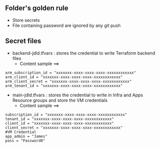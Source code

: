Folder's golden rule
------------
-	Store secrets
-	File containing password are ignored by any git push


Secret files
------------
-	backend-jdld.tfvars : stores the credential to write Terraform backend files
    - Content sample ==>
```hcl
arm_subscription_id = "xxxxxxx-xxxx-xxxx-xxxx-xxxxxxxxxxxx"
arm_client_id = "xxxxxxx-xxxx-xxxx-xxxx-xxxxxxxxxxxx"
arm_client_secret = "xxxxxxx-xxxx-xxxx-xxxx-xxxxxxxxxxxx"
arm_tenant_id = "xxxxxxx-xxxx-xxxx-xxxx-xxxxxxxxxxxx"

```
-	main-jdld.tfvars : stores the credential to write in Infra and Apps Resource groups and store the VM credentials
    - Content sample ==>
```hcl
subscription_id = "xxxxxxx-xxxx-xxxx-xxxx-xxxxxxxxxxxx"
tenant_id = "xxxxxxx-xxxx-xxxx-xxxx-xxxxxxxxxxxx"
client_id = "xxxxxxx-xxxx-xxxx-xxxx-xxxxxxxxxxxx"
client_secret = "xxxxxxx-xxxx-xxxx-xxxx-xxxxxxxxxxxx"
#VM Credential
app_admin = "James"
pass = "Password0"
```